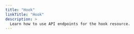 ```yaml
---
title: "Hook"
linkTitle: "Hook"
description: >
  Learn how to use API endpoints for the hook resource.
---
```

